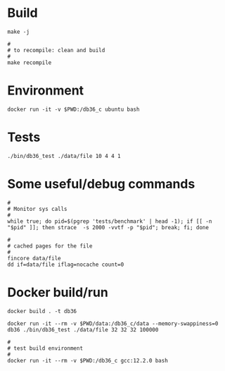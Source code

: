 # Build

```
make -j

#
# to recompile: clean and build
#
make recompile
```

# Environment

```
docker run -it -v $PWD:/db36_c ubuntu bash
```

# Tests

```
./bin/db36_test ./data/file 10 4 4 1
```

# Some useful/debug commands

```
#
# Monitor sys calls
#
while true; do pid=$(pgrep 'tests/benchmark' | head -1); if [[ -n "$pid" ]]; then strace  -s 2000 -vvtf -p "$pid"; break; fi; done

#
# cached pages for the file
#
fincore data/file
dd if=data/file iflag=nocache count=0
```

# Docker build/run

```
docker build . -t db36

docker run -it --rm -v $PWD/data:/db36_c/data --memory-swappiness=0 db36 ./bin/db36_test ./data/file 32 32 32 100000

#
# test build environment
#
docker run -it --rm -v $PWD:/db36_c gcc:12.2.0 bash

```
